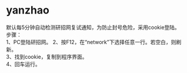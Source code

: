 # yanzhao

默认每5分钟自动检测研招网复试通知，为防止封号危险，采用cookie登陆。  
步骤：  
1、PC登陆研招网。
2、按F12，在“network”下选择任意一行。若空白，则刷新。  
3、找到cookie，复制到程序界面。  
4、回车运行。  
